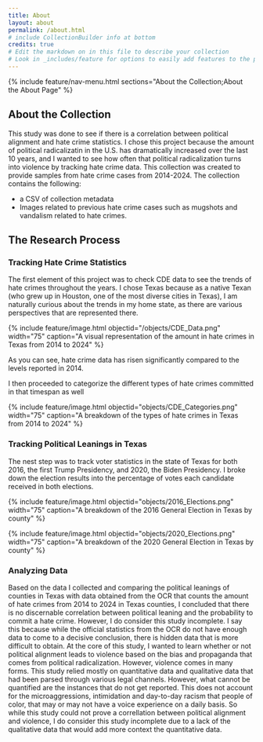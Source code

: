 ```yaml
---
title: About
layout: about
permalink: /about.html
# include CollectionBuilder info at bottom
credits: true
# Edit the markdown on in this file to describe your collection
# Look in _includes/feature for options to easily add features to the page
---
```



{% include feature/nav-menu.html sections="About the Collection;About the About Page" %}

## About the Collection

This study was done to see if there is a correlation between political alignment and hate crime statistics. I chose this project because the amount of political radicalizatin in the U.S. has dramatically increased over the last 10 years, and I wanted to see how often that political radicalization turns into violence by tracking hate crime data. This collection was created to provide samples from hate crime cases from 2014-2024. The collection contains the following:

- a CSV of collection metadata
- Images related to previous hate crime cases such as mugshots and vandalism related to hate crimes.


## The Research Process

### Tracking Hate Crime Statistics

The first element of this project was to check CDE data to see the trends of hate crimes throughout the years. I chose Texas because as a native Texan (who grew up in Houston, one of the most diverse cities in Texas), I am naturally curious about the trends in my home state, as there are various perspectives that are represented there. 

{% include feature/image.html objectid="/objects/CDE_Data.png" width="75" caption="A visual representation of the amount in hate crimes in Texas from 2014 to 2024" %}

As you can see, hate crime data has risen significantly compared to the levels reported in 2014.

I then proceeded to categorize the different types of hate crimes committed in that timespan as well

{% include feature/image.html objectid="objects/CDE_Categories.png" width="75" caption="A breakdown of the types of hate crimes in Texas from 2014 to 2024" %}

### Tracking Political Leanings in Texas

The nest step was to track voter statistics in the state of Texas for both 2016, the first Trump Presidency, and 2020, the Biden Presidency. I broke down the election results into the percentage of votes each candidate received in both elections. 

{% include feature/image.html objectid="objects/2016_Elections.png" width="75" caption="A breakdown of the 2016 General Election in Texas by county" %}

{% include feature/image.html objectid="objects/2020_Elections.png" width="75" caption="A breakdown of the 2020 General Election in Texas by county" %}


### Analyzing Data 

Based on the data I collected and comparing the political leanings of counties in Texas with data obtained from the OCR that counts the amount of hate crimes from 2014 to 2024 in Texas counties, I concluded that there is no discernable correlation between political leaning and the probability to commit a hate crime. However, I do consider this study incomplete. I say this because while the official statistics from the OCR do not have enough data to come to a decisive conclusion, there is hidden data that is more difficult to obtain. At the core of this study, I wanted to learn whether or not political alignment leads to violence based on the bias and propaganda that comes from political radicalization. However, violence comes in many forms. This study relied mostly on quantitative data and qualitative data that had been parsed through various legal channels. However, what cannot be quantified are the instances that do not get reported. This does not account for the microaggressions, intimidation and day-to-day racism that people of color, that may or may not have a voice experience on a daily basis. So while this study could not prove a correllation between political alignment and violence, I do consider this study incomplete due to a lack of the qualitative data that would add more context the quantitative data. 


 
